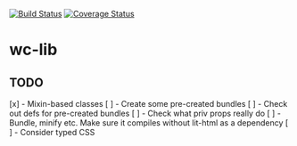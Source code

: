 [![Build Status](https://travis-ci.org/SanderRonde/wc-lib.svg?branch=master)](https://travis-ci.org/SanderRonde/wc-lib)
[![Coverage Status](https://coveralls.io/repos/github/SanderRonde/wc-lib/badge.svg)](https://coveralls.io/github/SanderRonde/wc-lib)

# wc-lib

## TODO

[x] - Mixin-based classes
[ ] - Create some pre-created bundles
[ ] - Check out defs for pre-created bundles
[ ] - Check what priv props really do
[ ] - Bundle, minify etc. Make sure it compiles without lit-html as a dependency
[ ] - Consider typed CSS